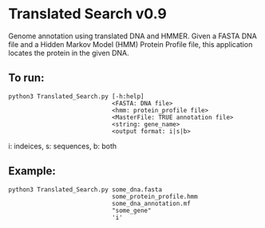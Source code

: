 # Translated Search v0.9

Genome annotation using translated DNA and HMMER. Given a FASTA DNA file and a Hidden Markov Model (HMM) Protein Profile file, this application locates the protein in the given DNA.

## To run:

```
python3 Translated_Search.py [-h:help] 
                             <FASTA: DNA file>
                             <hmm: protein_profile file>
                             <MasterFile: TRUE annotation file>
                             <string: gene_name>
                             <output format: i|s|b>
```

i: indeices, s: sequences, b: both

## Example:

```
python3 Translated_Search.py some_dna.fasta
                             some_protein_profile.hmm
                             some_dna_annotation.mf
                             "some_gene"
                             'i'
```
